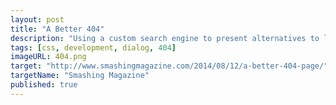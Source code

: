 ```yaml
---
layout: post
title: "A Better 404"
description: "Using a custom search engine to present alternatives to lost visitors."
tags: [css, development, dialog, 404]
imageURL: 404.png
target: "http://www.smashingmagazine.com/2014/08/12/a-better-404-page/"
targetName: "Smashing Magazine"
published: true
---
```




